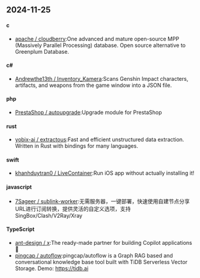 ## 2024-11-25
#### c
* [apache / cloudberry](https://github.com/apache/cloudberry):One advanced and mature open-source MPP (Massively Parallel Processing) database. Open source alternative to Greenplum Database.
#### c#
* [Andrewthe13th / Inventory_Kamera](https://github.com/Andrewthe13th/Inventory_Kamera):Scans Genshin Impact characters, artifacts, and weapons from the game window into a JSON file.
#### php
* [PrestaShop / autoupgrade](https://github.com/PrestaShop/autoupgrade):Upgrade module for PrestaShop
#### rust
* [yobix-ai / extractous](https://github.com/yobix-ai/extractous):Fast and efficient unstructured data extraction. Written in Rust with bindings for many languages.
#### swift
* [khanhduytran0 / LiveContainer](https://github.com/khanhduytran0/LiveContainer):Run iOS app without actually installing it!
#### javascript
* [7Sageer / sublink-worker](https://github.com/7Sageer/sublink-worker):无需服务器，一键部署，快速使用自建节点分享URL进行订阅转换，提供灵活的自定义选项，支持SingBox/Clash/V2Ray/Xray
#### TypeScript
* [ant-design / x](https://github.com/ant-design/x):The ready-made partner for building Copilot applications 🤖
* [pingcap / autoflow](https://github.com/pingcap/autoflow):pingcap/autoflow is a Graph RAG based and conversational knowledge base tool built with TiDB Serverless Vector Storage. Demo: https://tidb.ai
